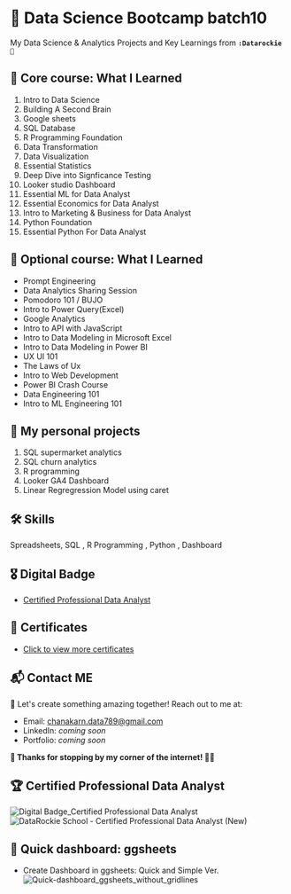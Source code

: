 # 🎄 Data Science Bootcamp batch10 
  My Data Science & Analytics Projects and Key Learnings from **`:Datarockie 🦉`**

## 🥇 Core course: What I Learned 

1. Intro to Data Science
2. Building A Second Brain
3. Google sheets
4. SQL Database
5. R Programming Foundation
6. Data Transformation
7. Data Visualization
8. Essential Statistics
9. Deep Dive into Signficance Testing
10. Looker studio Dashboard
11. Essential ML for Data Analyst
12. Essential Economics for Data Analyst
13. Intro to Marketing & Business for Data Analyst
14. Python Foundation
15. Essential Python For Data Analyst

## 🥪 Optional course:  What I Learned
- Prompt Engineering
- Data Analytics Sharing Session
- Pomodoro 101 / BUJO 
- Intro to Power Query(Excel)
- Google Analytics
- Intro to API with JavaScript
- Intro to Data Modeling in Microsoft Excel
- Intro to Data Modeling in Power BI
- UX UI 101
- The Laws of Ux
- Intro to Web Development
- Power BI Crash Course
- Data Engineering 101
- Intro to ML Engineering 101


## 🍔 My personal projects

1. SQL supermarket analytics
2. SQL churn analytics
3. R programming
4. Looker GA4 Dashboard
5. Linear Regregression Model using caret

## 🛠 Skills
Spreadsheets, SQL , R Programming , Python , Dashboard 

## 🎖 Digital Badge
- [Certified Professional Data Analyst](https://api.badgr.io/public/assertions/zVGZaGrSQXiWZQasDTgkFQ?identity__email=chanakarn.data789%40gmail.com)

## 📜 Certificates
- [Click to view more certificates](https://github.com/BowlaSunsun/Certificate)

## 📬 Contact ME

🍫 Let's create something amazing together! Reach out to me at:

- Email: chanakarn.data789@gmail.com
- LinkedIn: *coming soon*
- Portfolio: *coming soon*

**💖 Thanks for stopping by my corner of the internet! 💫✨**

## 🏆 Certified Professional Data Analyst
![Digital Badge_Certified Professional Data Analyst](https://github.com/user-attachments/assets/223b4586-dfa3-4afd-acb7-d955711d5c62)
![DataRockie School - Certified Professional Data Analyst (New)](https://github.com/user-attachments/assets/be71c2a9-a821-497d-a830-7e7ec16e8665)

## 🎨 Quick dashboard: ggsheets
  - Create Dashboard in ggsheets: Quick and Simple Ver.
  ![Quick-dashboard_ggsheets_without_gridlines](https://github.com/user-attachments/assets/5ebf6092-5c54-41d5-b0b2-35c3ff66303f)

